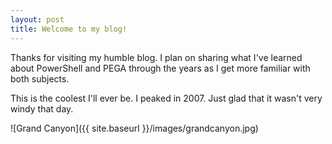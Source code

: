 ```yaml
---
layout: post
title: Welcome to my blog!
---
```


Thanks for visiting my humble blog. I plan on sharing what I've learned about PowerShell and PEGA through the years as I get more familiar with both subjects. 

This is the coolest I'll ever be. I peaked in 2007. Just glad that it wasn't very windy that day.

![Grand Canyon]({{ site.baseurl }}/images/grandcanyon.jpg)
